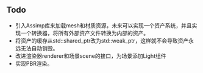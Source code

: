 ## Todo
* 引入Assimp库来加载mesh和材质资源，未来可以实现一个资产系统，并且实现一个转换器，将所有外部资产文件转换为内部的资产。
* 将资产的缓存从std::shared_ptr改为std::weak_ptr，这样就不会导致资产永远无法自动销毁。
* 改进渲染器renderer和场景scene的接口，为场景添加Light组件
* 实现PBR渲染。
